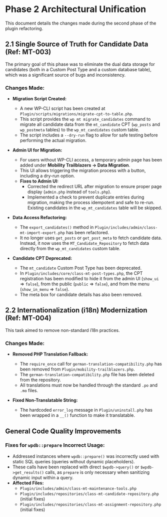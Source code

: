 # Phase 2 Architectural Unification

This document details the changes made during the second phase of the plugin refactoring.

## 2.1 Single Source of Truth for Candidate Data (Ref: MT-003)

The primary goal of this phase was to eliminate the dual data storage for candidates (both in a Custom Post Type and a custom database table), which was a significant source of bugs and inconsistency.

### Changes Made:

- **Migration Script Created:**
  - A new WP-CLI script has been created at `Plugin/scripts/migrations/migrate-cpt-to-table.php`.
  - This script provides the `wp mt migrate_candidates` command to migrate all candidate data from the `mt_candidate` CPT (`wp_posts` and `wp_postmeta` tables) to the `wp_mt_candidates` custom table.
  - The script includes a `--dry-run` flag to allow for safe testing before performing the actual migration.

- **Admin UI for Migration:**
  - For users without WP-CLI access, a temporary admin page has been added under **Mobility Trailblazers -> Data Migration**.
  - This UI allows triggering the migration process with a button, including a dry-run option.
  - **Fixes to Admin UI:**
    - Corrected the redirect URL after migration to ensure proper page display (`admin.php` instead of `tools.php`).
    - Implemented a check to prevent duplicate entries during migration, making the process idempotent and safe to re-run. Existing candidates in the `wp_mt_candidates` table will be skipped.

- **Data Access Refactoring:**
  - The `export_candidates()` method in `Plugin/includes/admin/class-mt-import-export.php` has been refactored.
  - It no longer uses `get_posts` or `get_post_meta` to fetch candidate data. Instead, it now uses the `MT_Candidate_Repository` to fetch data directly from the `wp_mt_candidates` custom table.

- **Candidate CPT Deprecated:**
  - The `mt_candidate` Custom Post Type has been deprecated.
  - In `Plugin/includes/core/class-mt-post-types.php`, the CPT registration has been modified to hide it from the admin UI (`show_ui` => `false`), from the public (`public` => `false`), and from the menu (`show_in_menu` => `false`).
  - The meta box for candidate details has also been removed.

## 2.2 Internationalization (i18n) Modernization (Ref: MT-004)

This task aimed to remove non-standard i18n practices.

### Changes Made:

- **Removed PHP Translation Fallback:**
  - The `require_once` call for `german-translation-compatibility.php` has been removed from `Plugin/mobility-trailblazers.php`.
  - The `german-translation-compatibility.php` file has been deleted from the repository.
  - All translations must now be handled through the standard `.po` and `.mo` files.

- **Fixed Non-Translatable String:**
  - The hardcoded `error_log` message in `Plugin/uninstall.php` has been wrapped in a `__()` function to make it translatable.

## General Code Quality Improvements

### Fixes for `wpdb::prepare` Incorrect Usage:

- Addressed instances where `wpdb::prepare()` was incorrectly used with static SQL queries (queries without dynamic placeholders).
- These calls have been replaced with direct `$wpdb->query()` or `$wpdb->get_results()` calls, as `prepare` is only necessary when sanitizing dynamic input within a query.
- **Affected Files:**
  - `Plugin/includes/admin/class-mt-maintenance-tools.php`
  - `Plugin/includes/repositories/class-mt-candidate-repository.php` (initial fixes)
  - `Plugin/includes/repositories/class-mt-assignment-repository.php` (initial fixes)